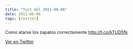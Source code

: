 ```yaml
---
title: "Tuit del 2011-06-06"
date: 2011-06-06
tags: [twitter]
---
```


Como atarse los zapatos correctamente http://t.co/kTUD5fk



[Ver en Twitter](https://twitter.com/i/web/status/77870757228716033)
